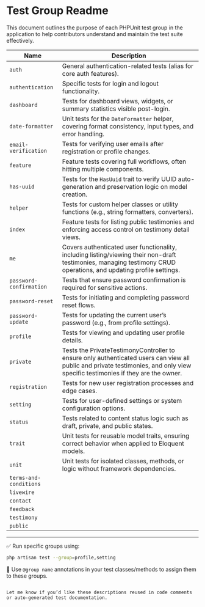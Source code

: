 # Test Group Readme

This document outlines the purpose of each PHPUnit test group in the application to help contributors understand and maintain the test suite effectively.

| Name                    | Description                                                                                                                                                                    |
| ----------------------- | ------------------------------------------------------------------------------------------------------------------------------------------------------------------------------ |
| `auth`                  | General authentication-related tests (alias for core auth features).                                                                                                           |
| `authentication`        | Specific tests for login and logout functionality.                                                                                                                             |
| `dashboard`             | Tests for dashboard views, widgets, or summary statistics visible post-login.                                                                                                  |
| `date-formatter`        | Unit tests for the `DateFormatter` helper, covering format consistency, input types, and error handling.                                                                       |
| `email-verification`    | Tests for verifying user emails after registration or profile changes.                                                                                                         |
| `feature`               | Feature tests covering full workflows, often hitting multiple components.                                                                                                      |
| `has-uuid`              | Tests for the `HasUuid` trait to verify UUID auto-generation and preservation logic on model creation.                                                                         |
| `helper`                | Tests for custom helper classes or utility functions (e.g., string formatters, converters).                                                                                    |
| `index`                 | Feature tests for listing public testimonies and enforcing access control on testimony detail views.                                                                           |
| `me`                    | Covers authenticated user functionality, including listing/viewing their non-draft testimonies, managing testimony CRUD operations, and updating profile settings.             |
| `password-confirmation` | Tests that ensure password confirmation is required for sensitive actions.                                                                                                     |
| `password-reset`        | Tests for initiating and completing password reset flows.                                                                                                                      |
| `password-update`       | Tests for updating the current user’s password (e.g., from profile settings).                                                                                                  |
| `profile`               | Tests for viewing and updating user profile details.                                                                                                                           |
| `private`               | Tests the PrivateTestimonyController to ensure only authenticated users can view all public and private testimonies, and only view specific testimonies if they are the owner. |
| `registration`          | Tests for new user registration processes and edge cases.                                                                                                                      |
| `setting`               | Tests for user-defined settings or system configuration options.                                                                                                               |
| `status`                | Tests related to content status logic such as draft, private, and public states.                                                                                               |
| `trait`                 | Unit tests for reusable model traits, ensuring correct behavior when applied to Eloquent models.                                                                               |
| `unit`                  | Unit tests for isolated classes, methods, or logic without framework dependencies.                                                                                             |
| `terms-and-conditions`  |                                                                                                                                                                                |
| `livewire`              |                                                                                                                                                                                |
| `contact`               |                                                                                                                                                                                |
| `feedback`              |                                                                                                                                                                                |
| `testimony`             |                                                                                                                                                                                |
| `public`                |                                                                                                                                                                                |

---

✅ Run specific groups using:

```bash
php artisan test --group=profile,setting
```

🧪 Use `@group name` annotations in your test classes/methods to assign them to these groups.

```

Let me know if you’d like these descriptions reused in code comments or auto-generated test documentation.
```
